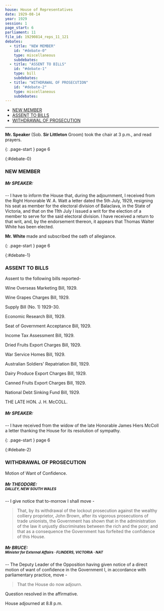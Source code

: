 ```yaml
---
house: House of Representatives
date: 1929-08-14
year: 1929
session: 1
page_start: 6
parliament: 11
file_id: 19290814_reps_11_121
debates:
  - title: "NEW MEMBER"
    id: "#debate-0"
    type: miscellaneous
    subdebates:
  - title: "ASSENT TO BILLS"
    id: "#debate-1"
    type: bill
    subdebates:
  - title: "WITHDRAWAL OF PROSECUTION"
    id: "#debate-2"
    type: miscellaneous
    subdebates:
---
```


* [NEW MEMBER](#debate-0)
* [ASSENT TO BILLS](#debate-1)
* [WITHDRAWAL OF PROSECUTION](#debate-2)


----


 **Mr. Speaker** (Sob.  **Sir Littleton**  Groom) took the chair at 3 p.m., and read prayers. 

{: .page-start }
page 6

{:#debate-0}
### NEW MEMBER

##### Mr SPEAKER:

-- I have to inform the House that, during the adjournment, I received from the Right Honorable W. A. Watt a letter dated the 5th July, 1929, resigning his seat as member for the electoral division of Balaclava, in the State of Victoria, and that on the 11th July I issued a writ for the election of a member to serve for the said electoral division. I have received a return to that writ, and, by the endorsement thereon, it appears that Thomas Walter White has been elected. 


 **Mr. White** made and subscribed the oath of allegiance. 

{: .page-start }
page 6

{:#debate-1}
### ASSENT TO BILLS

Assent to the following  bills  reported- 

Wine Overseas Marketing Bill, 1929. 

Wine Grapes Charges Bill, 1929. 

Supply Bill (No. 1) 1929-30. 

Economic Research Bill, 1929. 

Seat of Government Acceptance Bill, 1929. 

Income Tax Assessment Bill, 1929. 

Dried Fruits Export Charges Bill, 1929. 

War Service Homes Bill, 1929. 

Australian Soldiers' Repatriation Bill, 1929. 

Dairy Produce Export Charges Bill, 1929. 

Canned Fruits Export Charges Bill, 1929. 

National Debt Sinking Fund Bill, 1929. 

THE LATE HON. J. H. McCOLL. 

##### Mr SPEAKER:

-- I have received from the widow of the late Honorable James Hiers McColl a letter thanking the House for its resolution of sympathy. 

{: .page-start }
page 6

{:#debate-2}
### WITHDRAWAL OF PROSECUTION

Motion of Want of Confidence. 

##### Mr THEODORE:<br><small class="text-muted">DALLEY, NEW SOUTH WALES</small>

-- I give notice that to-morrow I shall move - 

  >That, by its withdrawal of the lockout prosecution against the wealthy colliery proprietor, John Brown, after its vigorous prosecutions of trade unionists, the Government has shown that in the administration of the law it unjustly discriminates between the rich and the poor; and that as a consequence the Government has forfeited the confidence of this House. 

##### Mr BRUCE:<br><small class="text-muted">Minister for External Affairs &middot; FLINDERS, VICTORIA &middot; NAT</small>

-- The Deputy Leader of the Opposition having given notice of a direct motion of want of confidence in the Government I, in accordance with parliamentary practice, move - 

  >That the House do now adjourn. 

Question resolved in the affirmative. 

House adjourned  at  8.8 p.m. 

